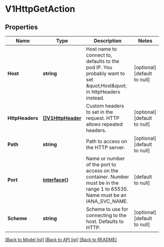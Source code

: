 # V1HttpGetAction

## Properties
Name | Type | Description | Notes
------------ | ------------- | ------------- | -------------
**Host** | **string** | Host name to connect to, defaults to the pod IP. You probably want to set \&quot;Host\&quot; in httpHeaders instead. | [optional] [default to null]
**HttpHeaders** | [**[]V1HttpHeader**](v1.HTTPHeader.md) | Custom headers to set in the request. HTTP allows repeated headers. | [optional] [default to null]
**Path** | **string** | Path to access on the HTTP server. | [optional] [default to null]
**Port** | [**interface{}**](interface{}.md) | Name or number of the port to access on the container. Number must be in the range 1 to 65535. Name must be an IANA_SVC_NAME. | [default to null]
**Scheme** | **string** | Scheme to use for connecting to the host. Defaults to HTTP. | [optional] [default to null]

[[Back to Model list]](../README.md#documentation-for-models) [[Back to API list]](../README.md#documentation-for-api-endpoints) [[Back to README]](../README.md)


